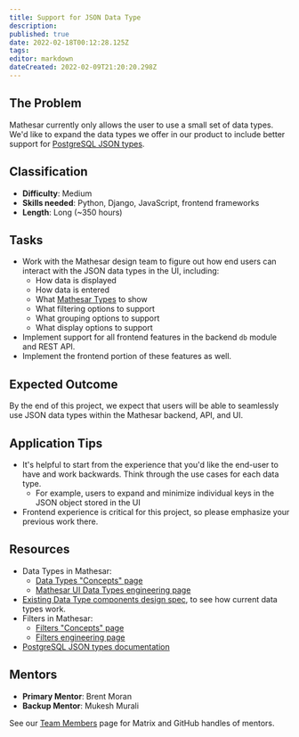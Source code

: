```yaml
---
title: Support for JSON Data Type
description: 
published: true
date: 2022-02-18T00:12:28.125Z
tags: 
editor: markdown
dateCreated: 2022-02-09T21:20:20.298Z
---
```


## The Problem
Mathesar currently only allows the user to use a small set of data types. We'd like to expand the data types we offer in our product to include better support for [PostgreSQL JSON types](https://www.postgresql.org/docs/current/datatype-json.html).

## Classification
- **Difficulty**: Medium
- **Skills needed**: Python, Django, JavaScript, frontend frameworks
- **Length**: Long (~350 hours)

## Tasks
- Work with the Mathesar design team to figure out how end users can interact with the JSON data types in the UI, including:
  - How data is displayed
  - How data is entered
  - What [Mathesar Types](/en/engineering/architecture/mathesar-types) to show
  - What filtering options to support
  - What grouping options to support
  - What display options to support
- Implement support for all frontend features in the backend `db` module and REST API.
- Implement the frontend portion of these features as well.

## Expected Outcome
By the end of this project, we expect that users will be able to seamlessly use JSON data types within the Mathesar backend, API, and UI.

## Application Tips
- It's helpful to start from the experience that you'd like the end-user to have and work backwards. Think through the use cases for each data type.
  - For example, users to expand and minimize individual keys in the JSON object stored in the UI
- Frontend experience is critical for this project, so please emphasize your previous work there.

## Resources
- Data Types in Mathesar:
  - [Data Types "Concepts" page](/en/product/concepts/data-types)
  - [Mathesar UI Data Types engineering page](/en/engineering/architecture/mathesar-types)
- [Existing Data Type components design spec](/en/design/specs/global-data-type-components), to see how current data types work.
- Filters in Mathesar:
  - [Filters "Concepts" page](/en/product/concepts/filters)
  - [Filters engineering page](/en/engineering/architecture/filters)
- [PostgreSQL JSON types documentation](https://www.postgresql.org/docs/current/datatype-json.html)

## Mentors
- **Primary Mentor**: Brent Moran
- **Backup Mentor**: Mukesh Murali

See our [Team Members](/en/team/members) page for Matrix and GitHub handles of mentors.